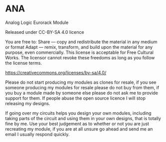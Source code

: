 # ANA
Analog Logic Eurorack Module

Released under CC-BY-SA 4.0 licence

You are free to: Share — copy and redistribute the material in any medium or format Adapt — remix, transform, and build upon the material for any purpose, even commercially. This license is acceptable for Free Cultural Works. The licensor cannot revoke these freedoms as long as you follow the license terms.

https://creativecommons.org/licenses/by-sa/4.0/

Please do not start producing my modules as clones for resale, if you see someone producing my modules for resale please do not buy from them, if you buy a module made by someone else please do not ask me to provide support for them. If people abuse the open source licence I will stop releasing my designs.

If going over my circuits helps you design your own modules, including taking parts of the circuit and using them in your own designs, that is totally fine by me. Use your best judgement as to whether or not you are just recreating my module, if you are at all unsure go ahead and send me an email I usually respond quickly.

